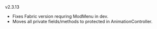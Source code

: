 v2.3.13

- Fixes Fabric version requring ModMenu in dev.
- Moves all private fields/methods to protected in AnimationController.